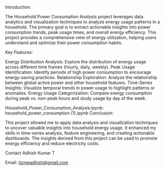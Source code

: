 Introduction:

The Household Power Consumption Analysis project leverages data analytics and visualization techniques to analyze energy usage patterns in a household. The primary goal is to extract actionable insights into power consumption trends, peak usage times, and overall energy efficiency. This project provides a comprehensive view of energy utilization, helping users understand and optimize their power consumption habits.

Key Features:

Energy Distribution Analysis: Explore the distribution of energy usage across different time frames (hourly, daily, weekly).
Peak Usage Identification: Identify periods of high power consumption to encourage energy-saving practices.
Relationship Exploration: Analyze the relationship between global active power and other household features.
Time-Series Insights: Visualize temporal trends in power usage to highlight patterns or anomalies.
Energy Usage Categorization: Compare energy consumption during peak vs. non-peak hours and study usage by day of the week.

Household_Power_Consumption_Analysis.ipynb: household_power_consumption (1).ipynb
Conclusion:

This project allowed me to apply data analysis and visualization techniques to uncover valuable insights into household energy usage. It enhanced my skills in time-series analysis, feature engineering, and creating actionable dashboards. The insights derived from this project can be used to promote energy efficiency and reduce electricity costs.

Contact
Adhish Kumar T

Email: itzmeadhish@gmail.com
